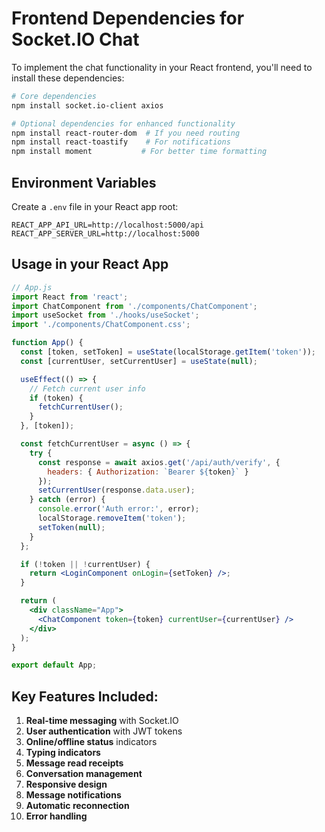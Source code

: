 # Frontend Dependencies for Socket.IO Chat

To implement the chat functionality in your React frontend, you'll need to install these dependencies:

```bash
# Core dependencies
npm install socket.io-client axios

# Optional dependencies for enhanced functionality
npm install react-router-dom  # If you need routing
npm install react-toastify    # For notifications
npm install moment           # For better time formatting
```

## Environment Variables

Create a `.env` file in your React app root:

```env
REACT_APP_API_URL=http://localhost:5000/api
REACT_APP_SERVER_URL=http://localhost:5000
```

## Usage in your React App

```jsx
// App.js
import React from 'react';
import ChatComponent from './components/ChatComponent';
import useSocket from './hooks/useSocket';
import './components/ChatComponent.css';

function App() {
  const [token, setToken] = useState(localStorage.getItem('token'));
  const [currentUser, setCurrentUser] = useState(null);

  useEffect(() => {
    // Fetch current user info
    if (token) {
      fetchCurrentUser();
    }
  }, [token]);

  const fetchCurrentUser = async () => {
    try {
      const response = await axios.get('/api/auth/verify', {
        headers: { Authorization: `Bearer ${token}` }
      });
      setCurrentUser(response.data.user);
    } catch (error) {
      console.error('Auth error:', error);
      localStorage.removeItem('token');
      setToken(null);
    }
  };

  if (!token || !currentUser) {
    return <LoginComponent onLogin={setToken} />;
  }

  return (
    <div className="App">
      <ChatComponent token={token} currentUser={currentUser} />
    </div>
  );
}

export default App;
```

## Key Features Included:

1. **Real-time messaging** with Socket.IO
2. **User authentication** with JWT tokens
3. **Online/offline status** indicators
4. **Typing indicators**
5. **Message read receipts**
6. **Conversation management**
7. **Responsive design**
8. **Message notifications**
9. **Automatic reconnection**
10. **Error handling**